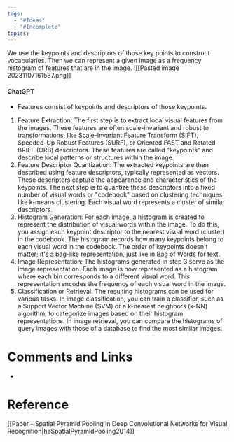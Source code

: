 ```yaml
---
tags:
  - "#Ideas"
  - "#Incomplete"
topics:
---
```

We use the keypoints and descriptors of those key points to construct vocabularies. Then we can represent a given image as a frequency histogram of features that are in the image.
![[Pasted image 20231107161537.png]]

#### ChatGPT
- Features consist of  keypoints and descriptors of those keypoints.
1. Feature Extraction: The first step is to extract local visual features from the images. These features are often scale-invariant and robust to transformations, like Scale-Invariant Feature Transform (SIFT), Speeded-Up Robust Features (SURF), or Oriented FAST and Rotated BRIEF (ORB) descriptors. These features are called "keypoints" and describe local patterns or structures within the image.
2. Feature Descriptor Quantization: The extracted keypoints are then described using feature descriptors, typically represented as vectors. These descriptors capture the appearance and characteristics of the keypoints. The next step is to quantize these descriptors into a fixed number of visual words or "codebook" based on clustering techniques like k-means clustering. Each visual word represents a cluster of similar descriptors.
3. Histogram Generation: For each image, a histogram is created to represent the distribution of visual words within the image. To do this, you assign each keypoint descriptor to the nearest visual word (cluster) in the codebook. The histogram records how many keypoints belong to each visual word in the codebook. The order of keypoints doesn't matter; it's a bag-like representation, just like in Bag of Words for text.
4. Image Representation: The histograms generated in step 3 serve as the image representation. Each image is now represented as a histogram where each bin corresponds to a different visual word. This representation encodes the frequency of each visual word in the image.
5. Classification or Retrieval: The resulting histograms can be used for various tasks. In image classification, you can train a classifier, such as a Support Vector Machine (SVM) or a k-nearest neighbors (k-NN) algorithm, to categorize images based on their histogram representations. In image retrieval, you can compare the histograms of query images with those of a database to find the most similar images.

# Comments and Links
- 
# Reference
[[Paper - Spatial Pyramid Pooling in Deep Convolutional Networks for Visual Recognition|heSpatialPyramidPooling2014]]